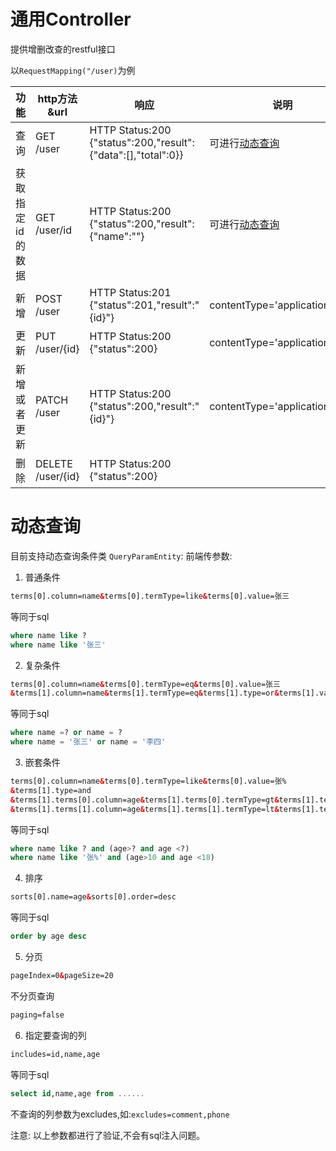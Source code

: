 # 通用Controller
提供增删改查的restful接口

 以`RequestMapping("/user)`为例
 
| 功能      | http方法&url    |  响应   |   说明 |
| ------------- | -------------| ------------- | ----|
|查询|GET /user|HTTP Status:200 {"status":200,"result":{"data":[],"total":0}} |可进行[动态查询](#动态查询)|
|获取指定id的数据|GET /user/id|HTTP Status:200 {"status":200,"result":{"name":""} |可进行[动态查询](#动态查询)|
|新增|POST /user|HTTP Status:201 {"status":201,"result":"{id}"} |contentType='application/json' |
|更新|PUT /user/{id}|HTTP Status:200 {"status":200} |contentType='application/json'|
|新增或者更新|PATCH /user|HTTP Status:200 {"status":200,"result":"{id}"} |contentType='application/json' |
|删除|DELETE /user/{id}|HTTP Status:200 {"status":200} | |

# 动态查询

目前支持动态查询条件类 `QueryParamEntity`:
前端传参数:
1. 普通条件
```html
terms[0].column=name&terms[0].termType=like&terms[0].value=张三
```
等同于sql
```sql
where name like ?
where name like '张三'
```

2. 复杂条件
```html
terms[0].column=name&terms[0].termType=eq&terms[0].value=张三
&terms[1].column=name&terms[1].termType=eq&terms[1].type=or&terms[1].value=李四
```
等同于sql
```sql
where name =? or name = ?
where name = '张三' or name = '李四'
```

3. 嵌套条件
```html
terms[0].column=name&terms[0].termType=like&terms[0].value=张%
&terms[1].type=and
&terms[1].terms[0].column=age&terms[1].terms[0].termType=gt&terms[1].terms[0].value=10
&terms[1].terms[1].column=age&terms[1].terms[1].termType=lt&terms[1].terms[1].value=18

```
等同于sql
```sql
where name like ? and (age>? and age <?)
where name like '张%' and (age>10 and age <18)

```

4. 排序
```html
sorts[0].name=age&sorts[0].order=desc
```
等同于sql
```sql
order by age desc 
```

5. 分页
```html
pageIndex=0&pageSize=20
```

不分页查询
```html
paging=false
```

6. 指定要查询的列
```html
includes=id,name,age
```
等同于sql
```sql
select id,name,age from ......
```
不查询的列参数为excludes,如:`excludes=comment,phone`

注意: 以上参数都进行了验证,不会有sql注入问题。
